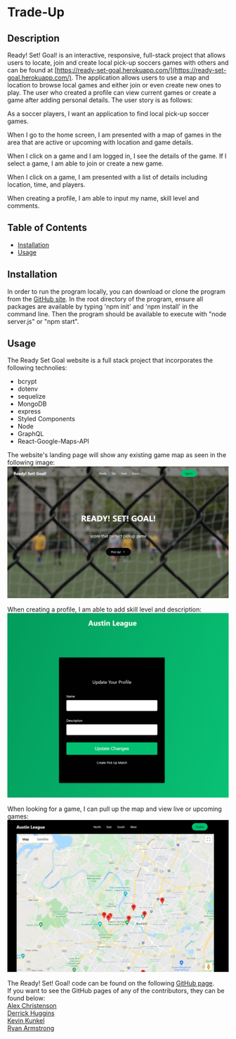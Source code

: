 # Trade-Up

## Description

Ready! Set! Goal! is an interactive, responsive, full-stack project that allows users to locate, join and create local pick-up soccers games with others and can be found at [https://ready-set-goal.herokuapp.com/](https://ready-set-goal.herokuapp.com/). The application allows users to use a map and location to browse local games and either join or even create new ones to play. The user who created a profile can view current games or create a game after adding personal details. The user story is as follows:

As a soccer players, I want an application to find local pick-up soccer games.

When I go to the home screen, I am presented with a map of games in the area that are active or upcoming with location and game details.

When I click on a game and I am logged in, I see the details of the game. If I select a game, I am able to join or create a new game.

When I click on a game, I am presented with a list of details including location, time, and players.

When creating a profile, I am able to input my name, skill level and comments.

## Table of Contents

- [Installation](#installation)
- [Usage](#usage)

## Installation

In order to run the program locally, you can download or clone the program from the [GitHub site](https://github.com/kunkelkevin/ready-set-goal). In the root directory of the program, ensure all packages are available by typing 'npm init' and 'npm install' in the command line. Then the program should be available to execute with "node server.js" or "npm start".  

## Usage

The Ready Set Goal website is a full stack project that incorporates the following technolies:
 * bcrypt
 * dotenv
 * sequelize
 * MongoDB
 * express
 * Styled Components
 * Node
 * GraphQL
 * React-Google-Maps-API

The website's landing page will show any existing game map as seen in the following image:<br />
![Main Page](/Screenshot-main-page.png "Ready! Set! Goal! Home Page")

When creating a profile, I am able to add skill level and description:<br />
![Users Single Posting](/Screenshot-profile.png "Player Profile")

When looking for a game, I can pull up the map and view live or upcoming games:<br />
![Users Single Posting](/Screenshot-game.png "Game Profile")

The Ready! Set! Goal! code can be found on the following [GitHub page](https://github.com/kunkelkevin/ready-set-goal).<br />If you want to see the GitHub pages of any of the contributors, they can be found below: <br />
[Alex Christenson](https://github.com/christenson10)<br />
[Derrick Huggins](https://github.com/dhuggins221)<br />
[Kevin Kunkel](https://github.com/kunkelkevin)<br />
[Ryan Armstrong](https://github.com/Rarmstrong45)
